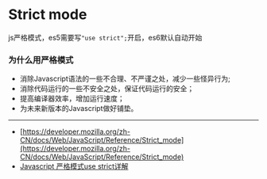 # Strict mode

js严格模式，es5需要写`"use strict";`开启，es6默认自动开始

### 为什么用严格模式

- 消除Javascript语法的一些不合理、不严谨之处，减少一些怪异行为;
- 消除代码运行的一些不安全之处，保证代码运行的安全；
- 提高编译器效率，增加运行速度；
- 为未来新版本的Javascript做好铺垫。

---

* [https://developer.mozilla.org/zh-CN/docs/Web/JavaScript/Reference/Strict_mode](https://developer.mozilla.org/zh-CN/docs/Web/JavaScript/Reference/Strict_mode)
* [Javascript 严格模式use strict详解](http://www.cnblogs.com/jiqing9006/p/5091491.html)